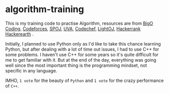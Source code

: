 # algorithm-training
This is my training code to practise Algorithm, resources are from [BigO Coding](http://bigocoding.com/ "BigO Coding"), [Codeforces](http://codeforces.com/ "Codeforces"), [SPOJ](https://www.spoj.com/ "SPOJ"), [UVA](https://uva.onlinejudge.org/ "UVA"), [Codechef](https://www.codechef.com/ "Codechef"), [LightOJ](http://lightoj.com "LightOJ"), [Hackerrank](https://hackerrank.com "Hackerrank") [Hackerearth](https://hackerearth.com "Hackerearth") .

Initially, I planned to use Python only as I'd like to take this chance learning Python, but after dealing with a lot of time out issues, I had to use C++ for some problems. I haven't use C++ for some years so it's quite difficult for me to get familiar with it. But at the end of the day, everything was going well since the most important thing is the programming mindset, not specific in any language.

IMHO, `1 vote` for the beauty of `Python` and `1 vote` for the crazy performance of `C++`.
